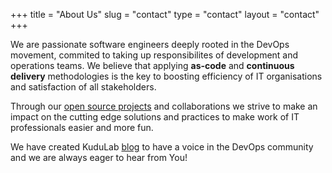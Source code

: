 +++
title = "About Us"
slug = "contact"
type = "contact"
layout = "contact"
+++

We are passionate software engineers deeply rooted in the DevOps movement, commited to taking up responsibilites of development and operations teams. We believe that applying **as-code** and **continuous delivery** methodologies is the key to boosting efficiency of IT organisations and satisfaction of all stakeholders.

Through our [open source projects](/projects) and collaborations we strive to make an impact on the cutting edge solutions and practices to make work of IT professionals easier and more fun.

We have created KuduLab [blog](/) to have a voice in the DevOps community and we are always eager to hear from You!
